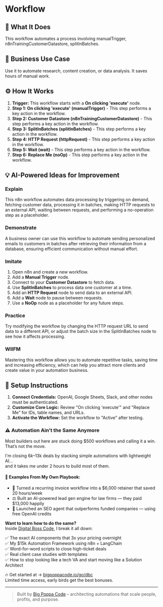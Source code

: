 # Workflow

## 🚀 What It Does
This workflow automates a process involving manualTrigger, n8nTrainingCustomerDatastore, splitInBatches.

## 💼 Business Use Case
Use it to automate research, content creation, or data analysis. It saves hours of manual work.

## ⚙️ How It Works
1.  **Trigger:** This workflow starts with a **On clicking 'execute'** node.
2. **Step 1: On clicking 'execute' (manualTrigger)** - This step performs a key action in the workflow.
3. **Step 2: Customer Datastore (n8nTrainingCustomerDatastore)** - This step performs a key action in the workflow.
4. **Step 3: SplitInBatches (splitInBatches)** - This step performs a key action in the workflow.
5. **Step 4: HTTP Request (httpRequest)** - This step performs a key action in the workflow.
6. **Step 5: Wait (wait)** - This step performs a key action in the workflow.
7. **Step 6: Replace Me (noOp)** - This step performs a key action in the workflow.

## 💡 AI-Powered Ideas for Improvement
### Explain
This n8n workflow automates data processing by triggering on demand, fetching customer data, processing it in batches, making HTTP requests to an external API, waiting between requests, and performing a no-operation step as a placeholder.

### Demonstrate
A business owner can use this workflow to automate sending personalized emails to customers in batches after retrieving their information from a database, ensuring efficient communication without manual effort.

### Imitate
1. Open n8n and create a new workflow.
2. Add a **Manual Trigger** node.
3. Connect to your **Customer Datastore** to fetch data.
4. Use **SplitInBatches** to process data one customer at a time.
5. Add an **HTTP Request** node to send data to an external API.
6. Add a **Wait** node to pause between requests.
7. Use a **NoOp** node as a placeholder for any future steps.

### Practice
Try modifying the workflow by changing the HTTP request URL to send data to a different API, or adjust the batch size in the SplitInBatches node to see how it affects processing.

### WIIFM
Mastering this workflow allows you to automate repetitive tasks, saving time and increasing efficiency, which can help you attract more clients and create value in your automation business.

## 🔧 Setup Instructions
1. **Connect Credentials:** OpenAI, Google Sheets, Slack, and other nodes must be authenticated.
2. **Customize Core Logic:** Review "On clicking 'execute'" and "Replace Me" for IDs, table names, and URLs.
3. **Activate the Workflow:** Set the workflow to "Active" after testing.

### ⚠️ Automation Ain’t the Same Anymore

Most builders out here are stuck doing $500 workflows and calling it a win.  
That’s not the move.  

I'm closing $6k–$13k deals by stacking simple automations with lightweight AI...  
and it takes me under 2 hours to build most of them.

#### 🧠 Examples From My Own Playbook:
- 🔁 Turned a recurring invoice workflow into a $6,000 retainer that saved 20 hours/week  
- ⚖️ Built an AI-powered lead gen engine for law firms — they paid $13,000 happily  
- 🚀 Launched an SEO agent that outperforms funded companies — using free OpenAI credits  

**Want to learn how to do the same?**  
Inside [Digital Boss Code](https://bigpoppacode.io/go/dbc), I break it all down:

✅ The exact AI components that 3x your pricing overnight  
✅ My $15k Automation Framework using n8n + LangChain  
✅ Word-for-word scripts to close high-ticket deals  
✅ Real client case studies with templates  
✅ How to stop looking like a tech VA and start moving like a Solution Architect  

🔥 Get started at → [bigpoppacode.io/go/dbc](https://bigpoppacode.io/go/dbc)  
Limited time access, early birds get the best bonuses.

---
> Built by [Big Poppa Code](https://bigpoppacode.io) – architecting automations that scale people, profits, and purpose.
